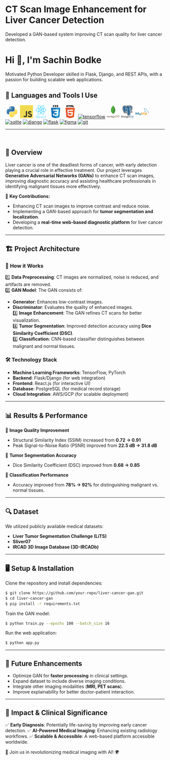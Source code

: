 # CT Scan Image Enhancement for Liver Cancer Detection
 Developed a GAN-based system improving CT scan quality for liver cancer detection.
<h1>Hi 👋, I'm  Sachin Bodke</h1>
<p>Motivated Python Developer skilled in Flask, Django, and REST APIs, with a passion for building scalable web applications.</p>
<h2>🚀 Languages and Tools I Use</h2>
<p><a target="_blank" href="https://raw.githubusercontent.com/devicons/devicon/master/icons/python/python-original.svg" style="display: inline-block;"><img src="https://raw.githubusercontent.com/devicons/devicon/master/icons/python/python-original.svg" alt="python" width="42" height="42" /></a>
<a target="_blank" href="https://raw.githubusercontent.com/devicons/devicon/master/icons/javascript/javascript-original.svg" style="display: inline-block;"><img src="https://raw.githubusercontent.com/devicons/devicon/master/icons/javascript/javascript-original.svg" alt="javascript" width="42" height="42" /></a>
<a target="_blank" href="https://raw.githubusercontent.com/devicons/devicon/master/icons/react/react-original-wordmark.svg" style="display: inline-block;"><img src="https://raw.githubusercontent.com/devicons/devicon/master/icons/react/react-original-wordmark.svg" alt="react" width="42" height="42" /></a>
<a target="_blank" href="https://raw.githubusercontent.com/devicons/devicon/master/icons/css3/css3-original-wordmark.svg" style="display: inline-block;"><img src="https://raw.githubusercontent.com/devicons/devicon/master/icons/css3/css3-original-wordmark.svg" alt="css3" width="42" height="42" /></a>
<a target="_blank" href="https://raw.githubusercontent.com/devicons/devicon/master/icons/html5/html5-original-wordmark.svg" style="display: inline-block;"><img src="https://raw.githubusercontent.com/devicons/devicon/master/icons/html5/html5-original-wordmark.svg" alt="html5" width="42" height="42" /></a>
<a target="_blank" href="https://www.vectorlogo.zone/logos/tensorflow/tensorflow-icon.svg" style="display: inline-block;"><img src="https://www.vectorlogo.zone/logos/tensorflow/tensorflow-icon.svg" alt="tensorflow" width="42" height="42" /></a>
<a target="_blank" href="https://raw.githubusercontent.com/devicons/devicon/master/icons/mongodb/mongodb-original-wordmark.svg" style="display: inline-block;"><img src="https://raw.githubusercontent.com/devicons/devicon/master/icons/mongodb/mongodb-original-wordmark.svg" alt="mongodb" width="42" height="42" /></a>
<a target="_blank" href="https://raw.githubusercontent.com/devicons/devicon/master/icons/postgresql/postgresql-original-wordmark.svg" style="display: inline-block;"><img src="https://raw.githubusercontent.com/devicons/devicon/master/icons/postgresql/postgresql-original-wordmark.svg" alt="postgresql" width="42" height="42" /></a>
<a target="_blank" href="https://raw.githubusercontent.com/devicons/devicon/master/icons/mysql/mysql-original-wordmark.svg" style="display: inline-block;"><img src="https://raw.githubusercontent.com/devicons/devicon/master/icons/mysql/mysql-original-wordmark.svg" alt="mysql" width="42" height="42" /></a>
<a target="_blank" href="https://www.vectorlogo.zone/logos/sqlite/sqlite-icon.svg" style="display: inline-block;"><img src="https://www.vectorlogo.zone/logos/sqlite/sqlite-icon.svg" alt="sqlite" width="42" height="42" /></a>
<a target="_blank" href="https://cdn.worldvectorlogo.com/logos/django.svg" style="display: inline-block;"><img src="https://cdn.worldvectorlogo.com/logos/django.svg" alt="django" width="42" height="42" /></a>
<a target="_blank" href="https://www.vectorlogo.zone/logos/pocoo_flask/pocoo_flask-icon.svg" style="display: inline-block;"><img src="https://www.vectorlogo.zone/logos/pocoo_flask/pocoo_flask-icon.svg" alt="flask" width="42" height="42" /></a>
<a target="_blank" href="https://www.vectorlogo.zone/logos/figma/figma-icon.svg" style="display: inline-block;"><img src="https://www.vectorlogo.zone/logos/figma/figma-icon.svg" alt="figma" width="42" height="42" /></a>
<a target="_blank" href="https://www.vectorlogo.zone/logos/git-scm/git-scm-icon.svg" style="display: inline-block;"><img src="https://www.vectorlogo.zone/logos/git-scm/git-scm-icon.svg" alt="git" width="42" height="42" /></a></p>
<hr><br>

## 🚀 Overview
Liver cancer is one of the deadliest forms of cancer, with early detection playing a crucial role in effective treatment. Our project leverages **Generative Adversarial Networks (GANs)** to enhance CT scan images, improving diagnostic accuracy and assisting healthcare professionals in identifying malignant tissues more effectively.

🔬 **Key Contributions:**
- Enhancing CT scan images to improve contrast and reduce noise.
- Implementing a GAN-based approach for **tumor segmentation and localization**.
- Developing a **real-time web-based diagnostic platform** for liver cancer detection.

---

## 🏗️ Project Architecture

### 🔹 **How it Works**
1️⃣ **Data Preprocessing**: CT images are normalized, noise is reduced, and artifacts are removed.<br>
2️⃣ **GAN Model**: The GAN consists of:
   - **Generator**: Enhances low-contrast images.
   - **Discriminator**: Evaluates the quality of enhanced images.<br>
3️⃣ **Image Enhancement**: The GAN refines CT scans for better visualization.<br>
4️⃣ **Tumor Segmentation**: Improved detection accuracy using **Dice Similarity Coefficient (DSC)**.<br>
5️⃣ **Classification**: CNN-based classifier distinguishes between malignant and normal tissues.<br>

### 🛠️ **Technology Stack**
- **Machine Learning Frameworks**: TensorFlow, PyTorch<br>
- **Backend**: Flask/Django (for web integration)<br>
- **Frontend**: React.js (for interactive UI)<br>
- **Database**: PostgreSQL (for medical record storage)<br>
- **Cloud Integration**: AWS/GCP (for scalable deployment)<br>

---

## 📊 Results & Performance
📌 **Image Quality Improvement**
- Structural Similarity Index (SSIM) increased from **0.72 → 0.91**<br>
- Peak Signal-to-Noise Ratio (PSNR) improved from **22.5 dB → 31.8 dB**<br>

📌 **Tumor Segmentation Accuracy**
- Dice Similarity Coefficient (DSC) improved from **0.68 → 0.85**<br>

📌 **Classification Performance**
- Accuracy improved from **78% → 92%** for distinguishing malignant vs. normal tissues.<br>

---

## 🔍 Dataset
We utilized publicly available medical datasets:
- **Liver Tumor Segmentation Challenge (LiTS)**<br>
- **Sliver07**<br>
- **IRCAD 3D Image Database (3D-IRCADb)**<br>

---

## 🖥️ Setup & Installation
Clone the repository and install dependencies:
```bash
$ git clone https://github.com/your-repo/liver-cancer-gan.git
$ cd liver-cancer-gan
$ pip install -r requirements.txt
```
Train the GAN model:
```bash
$ python train.py --epochs 100 --batch_size 16
```
Run the web application:
```bash
$ python app.py
```

---

## 📌 Future Enhancements
- Optimize GAN for **faster processing** in clinical settings.
- Expand dataset to include diverse imaging conditions.
- Integrate other imaging modalities (**MRI, PET scans**).
- Improve explainability for better doctor-patient interaction.

---

## 🏥 Impact & Clinical Significance
✅ **Early Diagnosis**: Potentially life-saving by improving early cancer detection.
✅ **AI-Powered Medical Imaging**: Enhancing existing radiology workflows.
✅ **Scalable & Accessible**: A web-based platform accessible worldwide.

🚀 Join us in revolutionizing medical imaging with AI! 🌍



